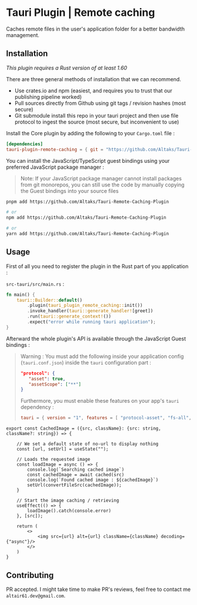 # Tauri Plugin | Remote caching

Caches remote files in the user's application folder for a better bandwidth management.

## Installation

*This plugin requires a Rust version of at least 1.60*

There are three general methods of installation that we can recommend.

- Use crates.io and npm (easiest, and requires you to trust that our publishing pipeline worked)
- Pull sources directly from Github using git tags / revision hashes (most secure)
- Git submodule install this repo in your tauri project and then use file protocol to ingest the source (most secure, but inconvenient to use)
 
Install the Core plugin by adding the following to your `Cargo.toml` file :

```toml
[dependencies]
tauri-plugin-remote-caching = { git = "https://github.com/Altaks/Tauri-Remote-Caching-Plugin/"}
```

You can install the JavaScript/TypeScript guest bindings using your preferred JavaScript package manager : 

> Note: If your JavaScript package manager cannot install packages from git monorepos, you can still use the code by manually copying the Guest bindings into your source files

```sh
pnpm add https://github.com/Altaks/Tauri-Remote-Caching-Plugin

# or 
npm add https://github.com/Altaks/Tauri-Remote-Caching-Plugin

# or
yarn add https://github.com/Altaks/Tauri-Remote-Caching-Plugin
```

## Usage

First of all you need to register the plugin in the Rust part of you application : 

`src-tauri/src/main.rs` : 

```rust
fn main() {
    tauri::Builder::default()
        .plugin(tauri_plugin_remote_caching::init())
        .invoke_handler(tauri::generate_handler![greet])
        .run(tauri::generate_context!())
        .expect("error while running tauri application");
}
```

Afterward the whole plugin's API is available through the JavaScript Guest bindings : 

> Warning : You must add the following inside your application config (`tauri.conf.json`) inside the `tauri` configuration part : 
> 
> ```json
> "protocol": {
>    "asset": true,
>    "assetScope": ["**"]
> }
> ```
> Furthermore, you must enable these features on your app's `tauri` dependency : 
> 
> ```toml
> tauri = { version = "1", features = [ "protocol-asset", "fs-all", "shell-open", "path-all"] }
> ```

```tsx
export const CachedImage = ({src, className}: {src: string, className?: string}) => {
    
    // We set a default state of no-url to display nothing
    const [url, setUrl] = useState("");

    // Loads the requested image
    const loadImage = async () => {
        console.log(`Searching cached image`)
        const cachedImage = await cached(src)
        console.log(`Found cached image : ${cachedImage}`)
        setUrl(convertFileSrc(cachedImage));
    }

    // Start the image caching / retrieving
    useEffect(() => {
        loadImage().catch(console.error)
    }, [src]);

    return (
        <>
            <img src={url} alt={url} className={className} decoding={"async"}/>
        </>
    )
}
```

## Contributing

PR accepted. I might take time to make PR's reviews, feel free to contact me `altair61.dev@gmail.com`.
